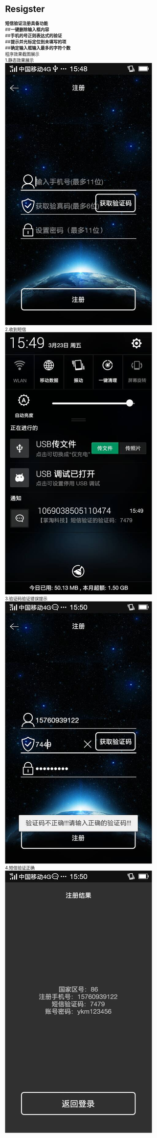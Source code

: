 # Resigster
**短信验证注册具备功能**<br>
##**一键删除输入框内容**<br>
##**手机的号正则表达式的验证**<br>
##**提示并光标定位到未填写的项**<br>
##**确定输入框输入最多的字符个数**<br>
程序效果截图展示<br>
1.静态效果展示<br>
![](https://github.com/Eaxker/Resigster/blob/master/QQ%E5%9B%BE%E7%89%8720180323181313.jpg)<br>
2.收到短信<br>
![](https://github.com/Eaxker/Resigster/blob/master/QQ%E5%9B%BE%E7%89%8720180323181254.jpg?raw=true)<br>
3.验证码验证错误提示<br>
![](https://github.com/Eaxker/Resigster/blob/master/QQ%E5%9B%BE%E7%89%8720180323181309.jpg)<br>
4.短信验证正确<br>
![](https://github.com/Eaxker/Resigster/blob/master/QQ%E5%9B%BE%E7%89%8720180323181318.jpg)<br>
